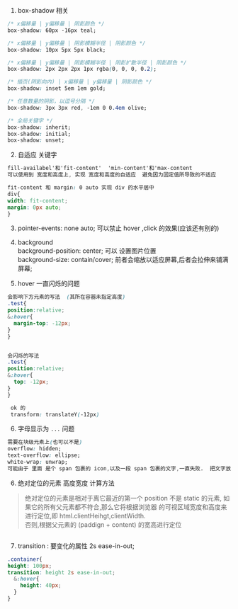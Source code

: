 1. box-shadow 相关
```css
/* x偏移量 | y偏移量 | 阴影颜色 */
box-shadow: 60px -16px teal;

/* x偏移量 | y偏移量 | 阴影模糊半径 | 阴影颜色 */
box-shadow: 10px 5px 5px black;

/* x偏移量 | y偏移量 | 阴影模糊半径 | 阴影扩散半径 | 阴影颜色 */
box-shadow: 2px 2px 2px 1px rgba(0, 0, 0, 0.2);

/* 插页(阴影向内) | x偏移量 | y偏移量 | 阴影颜色 */
box-shadow: inset 5em 1em gold;

/* 任意数量的阴影，以逗号分隔 */
box-shadow: 3px 3px red, -1em 0 0.4em olive; 

/* 全局关键字 */
box-shadow: inherit;
box-shadow: initial;
box-shadow: unset;
```

2. 自适应 关键字
```css
fill-availabel'和'fit-content'  'min-content'和'max-content  
可以使用到 宽度和高度上, 实现 宽度和高度的自适应  避免因为固定值所导致的不适应  

fit-content 和 margin: 0 auto 实现 div 的水平居中
div{
width: fit-content;
margin: 0px auto;
}
```
3. pointer-events: none auto; 可以禁止 hover ,click 的效果(应该还有别的)  
4. background  
background-position: center; 可以 设置图片位置  
background-size: contain/cover;  前者会缩放以适应屏幕,后者会拉伸来铺满屏幕;  


5. hover 一直闪烁的问题
```css
会影响下方元素的写法  (其所在容器未指定高度)
.test{
position:relative;
&:hover{
  margin-top: -12px;
}
}


会闪烁的写法  
.test{
position:relative;
&:hover{
  top: -12px;
}
}

 ok 的
 transform: translateY(-12px)
```
6. 字母显示为 `...` 问题  
```css
需要在块级元素上(也可以不是)  
overflow: hidden;  
text-overflow: ellipse;
white-wrap: unwrap;
可能由于 里面 是个 span 包裹的 icon,以及一段 span 包裹的文字,一直失败.  把文字放到 div 里,然后加上上面的样式  
```

6. 绝对定位的元素 高度宽度 计算方法  
> 绝对定位的元素是相对于离它最近的第一个 position 不是 static 的元素,  如果它的所有父元素都不符合,那么它将根据浏览器
 的可视区域宽度和高度来进行定位,即 html.clientHeihgt,clientWidth.  
 否则,根据父元素的 (paddign + content) 的宽高进行定位  
```的
```


7. transition :  要变化的属性  2s ease-in-out;
```css
.container{
height: 100px;
transition: height 2s ease-in-out;
  &:hover{
    height: 40px;
  }
}
```
